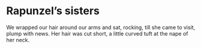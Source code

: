 Rapunzel’s sisters
==================



We wrapped our hair around our arms and sat, rocking, till she came to visit, plump with news. Her hair was cut short, a little curved tuft at the nape of her neck.